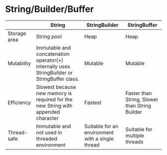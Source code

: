 # String/Builder/Buffer

|  | String | StringBuilder | StringBuffer |
| --- | --- | --- | --- |
| Storage area | String pool | Heap | Heap |
| Mutability | Immutable and concatenation operator(+) internally uses StringBuilder or StringBuffer class. | Mutable | Mutable |
| Efficiency | Slowest because new memory is required for the new String with appended character | Fastest | Faster than String, Slower than String Builder |
| Thread-safe | Immutable and not used in threaded environment | Suitable for an environment with a single thread | Suitable for multiple threads |